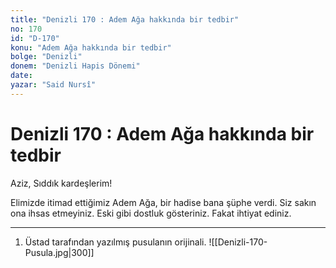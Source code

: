 ```yaml
---
title: "Denizli 170 : Adem Ağa hakkında bir tedbir"
no: 170
id: "D-170"
konu: "Adem Ağa hakkında bir tedbir"
bolge: "Denizli"
donem: "Denizli Hapis Dönemi"
date: 
yazar: "Said Nursî"
---
```


# Denizli 170 : Adem Ağa hakkında bir tedbir

Aziz, Sıddık kardeşlerim!

Elimizde itimad ettiğimiz Adem Ağa, bir hadise bana şüphe verdi. Siz sakın ona ihsas etmeyiniz. Eski gibi dostluk gösteriniz. Fakat ihtiyat ediniz.

***

1. Üstad tarafından yazılmış pusulanın orijinali.
![[Denizli-170-Pusula.jpg|300]]

